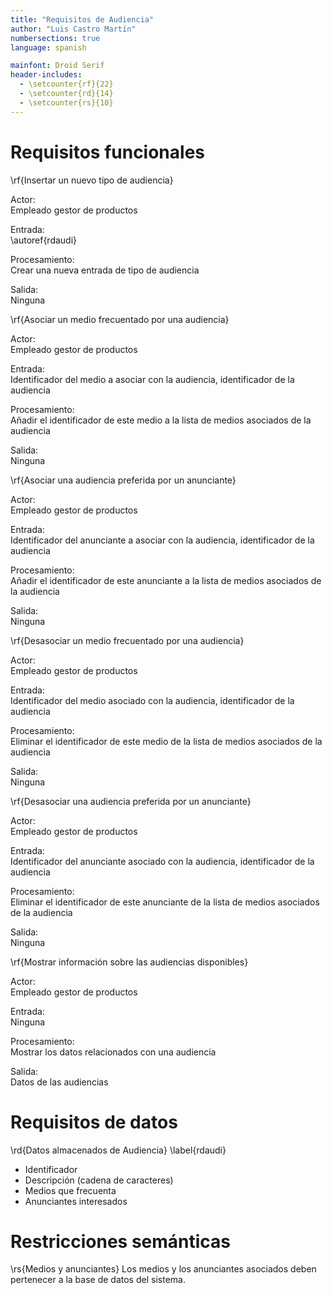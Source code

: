 ```yaml
---
title: "Requisitos de Audiencia"
author: "Luis Castro Martín"
numbersections: true
language: spanish

mainfont: Droid Serif
header-includes:
  - \setcounter{rf}{22}
  - \setcounter{rd}{14}
  - \setcounter{rs}{10}
---
```


# Requisitos funcionales

\rf{Insertar un nuevo tipo de audiencia}

Actor:  
Empleado gestor de productos

Entrada:  
\autoref{rdaudi}

Procesamiento:  
Crear una nueva entrada de tipo de audiencia

Salida:  
Ninguna

\rf{Asociar un medio frecuentado por una audiencia}

Actor:  
Empleado gestor de productos

Entrada:  
Identificador del medio a asociar con la audiencia, identificador de la audiencia

Procesamiento:  
Añadir el identificador de este medio a la lista de medios asociados de la audiencia

Salida:  
Ninguna

\rf{Asociar una audiencia preferida por un anunciante}

Actor:  
Empleado gestor de productos

Entrada:  
Identificador del anunciante a asociar con la audiencia, identificador de la audiencia

Procesamiento:  
Añadir el identificador de este anunciante a la lista de medios asociados de la audiencia

Salida:  
Ninguna

\rf{Desasociar un medio frecuentado por una audiencia}

Actor:  
Empleado gestor de productos

Entrada:  
Identificador del medio asociado con la audiencia, identificador de la audiencia

Procesamiento:  
Eliminar el identificador de este medio de la lista de medios asociados de la audiencia

Salida:  
Ninguna

\rf{Desasociar una audiencia preferida por un anunciante}

Actor:  
Empleado gestor de productos

Entrada:  
Identificador del anunciante asociado con la audiencia, identificador de la audiencia

Procesamiento:  
Eliminar el identificador de este anunciante de la lista de medios asociados de la audiencia

Salida:  
Ninguna

\rf{Mostrar información sobre las audiencias disponibles}

Actor:  
Empleado gestor de productos

Entrada:  
Ninguna

Procesamiento:  
Mostrar los datos relacionados con una audiencia

Salida:  
Datos de las audiencias

# Requisitos de datos

\rd{Datos almacenados de Audiencia}
\label{rdaudi}

   - Identificador
   - Descripción (cadena de caracteres)
   - Medios que frecuenta
   - Anunciantes interesados

# Restricciones semánticas

\rs{Medios y anunciantes}
Los medios y los anunciantes asociados deben pertenecer a la base de datos del sistema.
